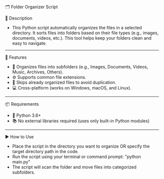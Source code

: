 🗂️ Folder Organizer Script

📝 Description
- This Python script automatically organizes the files in a selected directory. It sorts files into folders based on their file types (e.g., images, documents, videos, etc.). This tool helps keep your folders clean and easy to navigate.

---
🌟 Features
- 📁 Organizes files into subfolders (e.g., Images, Documents, Videos, Music, Archives, Others).
- ⚙️ Supports common file extensions.
- 🚫 Skips already organized files to avoid duplication.
- 💻 Cross-platform (works on Windows, macOS, and Linux).

---
📦 Requirements
- 🐍 Python 3.6+
- 📚 No external libraries required (uses only built-in Python modules)

---
▶️ How to Use
- Place the script in the directory you want to organize OR specify the target directory path in the code.
- Run the script using your terminal or command prompt: "python main.py"
- The script will scan the folder and move files into categorized subfolders.
